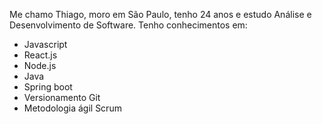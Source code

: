 Me chamo Thiago, moro em São Paulo, tenho 24 anos e estudo Análise e Desenvolvimento de Software.
Tenho conhecimentos em:
- Javascript
- React.js
- Node.js
- Java
- Spring boot
- Versionamento Git
- Metodologia ágil Scrum
